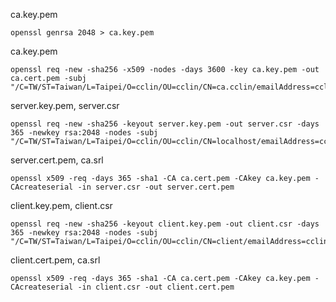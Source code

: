 ca.key.pem

```
openssl genrsa 2048 > ca.key.pem
```

ca.key.pem

```
openssl req -new -sha256 -x509 -nodes -days 3600 -key ca.key.pem -out ca.cert.pem -subj "/C=TW/ST=Taiwan/L=Taipei/O=cclin/OU=cclin/CN=ca.cclin/emailAddress=cclin81922@gmail.com"
```

server.key.pem, server.csr

```
openssl req -new -sha256 -keyout server.key.pem -out server.csr -days 365 -newkey rsa:2048 -nodes -subj "/C=TW/ST=Taiwan/L=Taipei/O=cclin/OU=cclin/CN=localhost/emailAddress=cclin81922@gmail.com"
```

server.cert.pem, ca.srl

```
openssl x509 -req -days 365 -sha1 -CA ca.cert.pem -CAkey ca.key.pem -CAcreateserial -in server.csr -out server.cert.pem
```

client.key.pem, client.csr

```
openssl req -new -sha256 -keyout client.key.pem -out client.csr -days 365 -newkey rsa:2048 -nodes -subj "/C=TW/ST=Taiwan/L=Taipei/O=cclin/OU=cclin/CN=client/emailAddress=cclin81922@gmail.com"
```

client.cert.pem, ca.srl

```
openssl x509 -req -days 365 -sha1 -CA ca.cert.pem -CAkey ca.key.pem -CAcreateserial -in client.csr -out client.cert.pem
```
